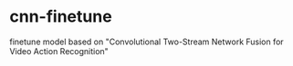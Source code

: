 # cnn-finetune
finetune model based on "Convolutional Two-Stream Network Fusion for Video Action Recognition"
